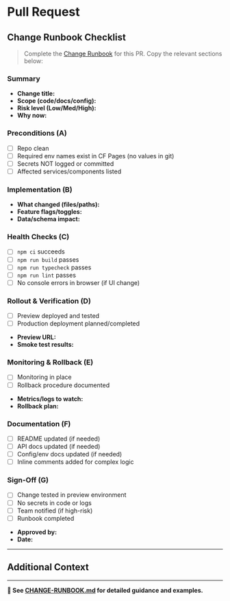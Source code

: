 # Pull Request

## Change Runbook Checklist
> Complete the [Change Runbook](../docs/CHANGE-RUNBOOK.md) for this PR. Copy the relevant sections below:

### Summary
- **Change title:** 
- **Scope (code/docs/config):** 
- **Risk level (Low/Med/High):** 
- **Why now:** 

### Preconditions (A)
- [ ] Repo clean
- [ ] Required env names exist in CF Pages (no values in git)
- [ ] Secrets NOT logged or committed
- [ ] Affected services/components listed

### Implementation (B)
- **What changed (files/paths):** 
- **Feature flags/toggles:** 
- **Data/schema impact:** 

### Health Checks (C)
- [ ] `npm ci` succeeds
- [ ] `npm run build` passes
- [ ] `npm run typecheck` passes
- [ ] `npm run lint` passes
- [ ] No console errors in browser (if UI change)

### Rollout & Verification (D)
- [ ] Preview deployed and tested
- [ ] Production deployment planned/completed
- **Preview URL:** 
- **Smoke test results:** 

### Monitoring & Rollback (E)
- [ ] Monitoring in place
- [ ] Rollback procedure documented
- **Metrics/logs to watch:** 
- **Rollback plan:** 

### Documentation (F)
- [ ] README updated (if needed)
- [ ] API docs updated (if needed)
- [ ] Config/env docs updated (if needed)
- [ ] Inline comments added for complex logic

### Sign-Off (G)
- [ ] Change tested in preview environment
- [ ] No secrets in code or logs
- [ ] Team notified (if high-risk)
- [ ] Runbook completed
- **Approved by:** 
- **Date:** 

---

## Additional Context
<!-- Add any additional context, screenshots, or notes here -->

---

**📖 See [CHANGE-RUNBOOK.md](../docs/CHANGE-RUNBOOK.md) for detailed guidance and examples.**
